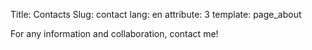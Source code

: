Title: Contacts
Slug: contact
lang: en
attribute: 3
template: page_about

For any information and collaboration, contact me!
